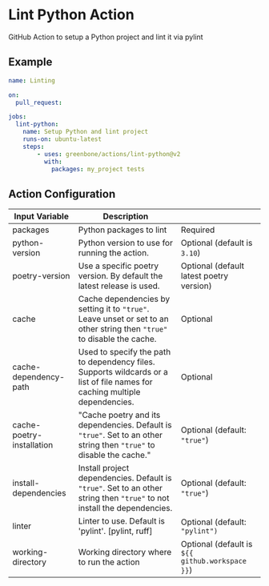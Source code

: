 # Lint Python Action

GitHub Action to setup a Python project and lint it via pylint

## Example

```yml
name: Linting

on:
  pull_request:

jobs:
  lint-python:
    name: Setup Python and lint project
    runs-on: ubuntu-latest
    steps:
        - uses: greenbone/actions/lint-python@v2
          with:
            packages: my_project tests
```

## Action Configuration

|Input Variable|Description| |
|--------------|-----------|-|
| packages | Python packages to lint | Required |
| python-version | Python version to use for running the action. | Optional (default is `3.10`) |
| poetry-version | Use a specific poetry version. By default the latest release is used. | Optional (default latest poetry version) |
| cache | Cache dependencies by setting it to `"true"`. Leave unset or set to an other string then `"true"` to disable the cache. | Optional |
| cache-dependency-path | Used to specify the path to dependency files. Supports wildcards or a list of file names for caching multiple dependencies. | Optional |
| cache-poetry-installation | "Cache poetry and its dependencies. Default is `"true"`. Set to an other string then `"true"` to disable the cache." | Optional (default: `"true"`) |
| install-dependencies | Install project dependencies. Default is `"true"`. Set to an other string then `"true"` to not install the dependencies. | Optional (default: `"true"`) |
| linter | Linter to use. Default is 'pylint'. \[pylint, ruff\]| Optional (default: `"pylint")`|
| working-directory | Working directory where to run the action | Optional (default is `${{ github.workspace }}`) |


